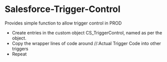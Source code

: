 Salesforce-Trigger-Control
==========================

Provides simple function to allow trigger control in PROD

* Create entries in the custom object CS_TriggerControl, named as per the object.
* Copy the wrapper lines of code around //:Actual Trigger Code into other triggers
* Repeat
